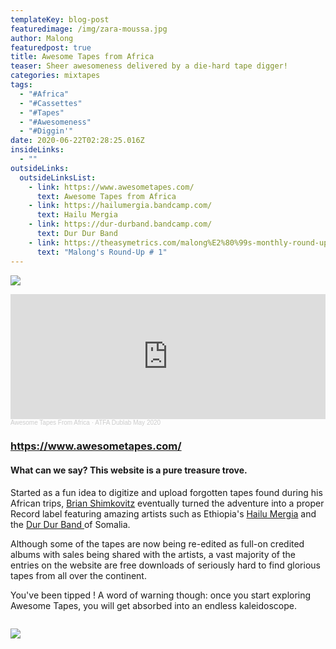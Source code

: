 ```yaml
---
templateKey: blog-post
featuredimage: /img/zara-moussa.jpg
author: Malong
featuredpost: true
title: Awesome Tapes from Africa
teaser: Sheer awesomeness delivered by a die-hard tape digger!
categories: mixtapes
tags:
  - "#Africa"
  - "#Cassettes"
  - "#Tapes"
  - "#Awesomeness"
  - "#Diggin'"
date: 2020-06-22T02:28:25.016Z
insideLinks:
  - ""
outsideLinks:
  outsideLinksList:
    - link: https://www.awesometapes.com/
      text: Awesome Tapes from Africa
    - link: https://hailumergia.bandcamp.com/
      text: Hailu Mergia
    - link: https://dur-durband.bandcamp.com/
      text: Dur Dur Band
    - link: https://theasymetrics.com/malong%E2%80%99s-monthly-round-up-%E2%80%93-first-round/
      text: "Malong's Round-Up # 1"
---
```

![](/img/teshomewolde1.jpg)

<div class="column">

</div>

<iframe width="100%" height="200" scrolling="no" frameborder="no" allow="autoplay" src="https://w.soundcloud.com/player/?url=https%3A//api.soundcloud.com/tracks/828326845&color=%23ff5500&auto_play=false&hide_related=false&show_comments=true&show_user=true&show_reposts=false&show_teaser=true&visual=true"></iframe><div style="font-size: 10px; color: #cccccc;line-break: anywhere;word-break: normal;overflow: hidden;white-space: nowrap;text-overflow: ellipsis; font-family: Interstate,Lucida Grande,Lucida Sans Unicode,Lucida Sans,Garuda,Verdana,Tahoma,sans-serif;font-weight: 100;"><a href="https://soundcloud.com/awesometapesfromafrica" title="Awesome Tapes From Africa" target="_blank" style="color: #cccccc; text-decoration: none;">Awesome Tapes From Africa</a> · <a href="https://soundcloud.com/awesometapesfromafrica/atfa-dublab-may-2020" title="ATFA Dublab May 2020" target="_blank" style="color: #cccccc; text-decoration: none;">ATFA Dublab May 2020</a></div>

</div>

</div>

</div>

### <https://www.awesometapes.com/>

#### **What can we say? This website is a pure treasure trove**. 

Started as a fun idea to digitize and upload forgotten tapes found during his African trips, [Brian Shimkovitz](https://en.wikipedia.org/wiki/Awesome_Tapes_From_Africa) eventually turned the adventure into a proper Record label featuring amazing artists such as Ethiopia's [Hailu Mergia](https://hailumergia.bandcamp.com/) and the [Dur Dur Band ](https://dur-durband.bandcamp.com/)of Somalia.

Although some of the tapes are now being re-edited as full-on credited albums with sales being shared with the artists, a vast majority of the entries on the website are free downloads of seriously hard to find glorious tapes from all over the continent. 

You've been tipped ! A word of warning though: once you start exploring Awesome Tapes, you will get absorbed into an endless kaleidoscope.

<div class="column">

</div>

![](/img/soda-mama-fall-1.jpg)

</div>

![]()